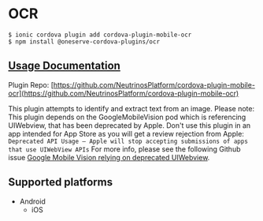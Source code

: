 # OCR

```text
$ ionic cordova plugin add cordova-plugin-mobile-ocr
$ npm install @oneserve-cordova-plugins/ocr
```

## [Usage Documentation](https://oneserve.gitbook.io/oneserve-cordova-plugins/plugins/ocr/)

Plugin Repo: [https://github.com/NeutrinosPlatform/cordova-plugin-mobile-ocr](https://github.com/NeutrinosPlatform/cordova-plugin-mobile-ocr)

This plugin attempts to identify and extract text from an image. Please note: This plugin depends on the GoogleMobileVision pod which is referencing UIWebview, that has been deprecated by Apple. Don't use this plugin in an app intended for App Store as you will get a review rejection from Apple: `Deprecated API Usage — Apple will stop accepting submissions of apps that use UIWebView APIs` For more info, please see the following Github issue [Google Mobile Vision relying on deprecated UIWebview](https://github.com/NeutrinosPlatform/cordova-plugin-mobile-ocr/issues/27).

## Supported platforms

* Android
  * iOS

